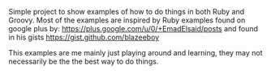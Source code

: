 Simple project to show examples of how to do things in both Ruby and Groovy.  Most of the examples are inspired by Ruby examples found on google plus by: https://plus.google.com/u/0/+EmadElsaid/posts and found in his gists https://gist.github.com/blazeeboy


This examples are me mainly just playing around and learning, they may not necessarily be the the best way to do things.
